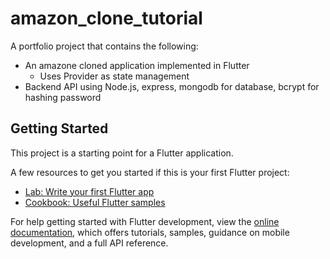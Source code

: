 # amazon_clone_tutorial

A portfolio project that contains the following:

- An amazone cloned application implemented in Flutter
  - Uses Provider as state management
- Backend API using Node.js, express, mongodb for database, bcrypt for hashing password

## Getting Started

This project is a starting point for a Flutter application.

A few resources to get you started if this is your first Flutter project:

- [Lab: Write your first Flutter app](https://docs.flutter.dev/get-started/codelab)
- [Cookbook: Useful Flutter samples](https://docs.flutter.dev/cookbook)

For help getting started with Flutter development, view the
[online documentation](https://docs.flutter.dev/), which offers tutorials,
samples, guidance on mobile development, and a full API reference.
